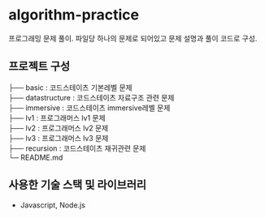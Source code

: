 # algorithm-practice
프로그래밍 문제 풀이. 파일당 하나의 문제로 되어있고 문제 설명과 풀이 코드로 구성.

## 프로젝트 구성
├── basic : 코드스테이츠 기본레벨 문제<br/>
├── datastructure : 코드스테이츠 자료구조 관련 문제<br/>
├── immersive : 코드스테이츠 immersive레벨 문제<br/>
├── lv1 : 프로그래머스 lv1 문제<br/>
├── lv2 : 프로그래머스 lv2 문제<br/>
├── lv3 : 프로그래머스 lv3 문제<br/>
├── recursion : 코드스테이츠 재귀관련 문제<br/>
└─ README.md<br/>

## 사용한 기술 스택 및 라이브러리
* Javascript, Node.js
